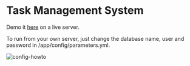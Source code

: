Task Management System
========================

Demo it [here][1] on a live server.

To run from your own server, just change the database name, user and password in /app/config/parameters.yml.

![config-howto](http://github.com/thmsdoan/todolist/config-howto.png)

[1]:  http://wordpress-320591-982284.cloudwaysapps.com/todolist/web/

